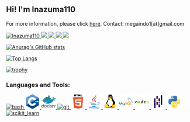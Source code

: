## Hi! I'm Inazuma110
For more information, please click [here](https://inazuma110.github.io/). 
Contact: megaindo1[at]gmail.com

<p align="left">
  <a href="https://github.com/Inazuma110/Inazuma110/">
    <img src="https://komarev.com/ghpvc/?username=Inazuma110" alt="Inazuma110" />
  </a>
  <a href="http://twitter.com/Inazuma_110">
    <img height="20" src="https://img.shields.io/twitter/follow/Inazuma_110?label=Twitter&logo=twitter&style=flat" />
  </a>
  <a href="https://github.com/Inazuma110">
    <img height="20" src="https://img.shields.io/github/followers/Inazuma110?label=follow&logo=github&style=flat" />
  </a>
  <a href="http://qiita.com/Inazuma110">
    <img height="20" src="https://qiita-badge.apiapi.app/s/Inazuma110/posts.svg" />
  </a>
  <//qiita.com/Inazuma110">
    <img height="20" src="https://qiita-badge.apiapi.app/s/Inazuma110/contributions.svg" />
  </a>
</p>

[![Anurag's GitHub stats](https://github-readme-stats.vercel.app/api?username=Inazuma110&count_private=true&show_icons=true)](https://github.com/anuraghazra/github-readme-stats)
  
[![Top Langs](https://github-readme-stats.vercel.app/api/top-langs/?username=Inazuma110&layout=compact&langs_count=6&hide=Jupyter%20notebook,html,blade&exclude_repo=atcoder)](https://github.com/anuraghazra/github-readme-stats)

[![trophy](https://github-profile-trophy.vercel.app/?username=Inazuma110)](https://github.com/ryo-ma/github-profile-trophy)
  
  <h3 align="left">Languages and Tools:</h3>
<p align="left"> <a href="https://www.gnu.org/software/bash/" target="_blank" rel="noreferrer"> <img src="https://www.vectorlogo.zone/logos/gnu_bash/gnu_bash-icon.svg" alt="bash" width="40" height="40"/> </a> <a href="https://www.w3schools.com/cpp/" target="_blank" rel="noreferrer"> <img src="https://raw.githubusercontent.com/devicons/devicon/master/icons/cplusplus/cplusplus-original.svg" alt="cplusplus" width="40" height="40"/> </a> <a href="https://www.docker.com/" target="_blank" rel="noreferrer"> <img src="https://raw.githubusercontent.com/devicons/devicon/master/icons/docker/docker-original-wordmark.svg" alt="docker" width="40" height="40"/> </a> <a href="https://git-scm.com/" target="_blank" rel="noreferrer"> <img src="https://www.vectorlogo.zone/logos/git-scm/git-scm-icon.svg" alt="git" width="40" height="40"/> </a> <a href="https://www.w3.org/html/" target="_blank" rel="noreferrer"> <img src="https://raw.githubusercontent.com/devicons/devicon/master/icons/html5/html5-original-wordmark.svg" alt="html5" width="40" height="40"/> </a> <a href="https://www.java.com" target="_blank" rel="noreferrer"> <img src="https://raw.githubusercontent.com/devicons/devicon/master/icons/java/java-original.svg" alt="java" width="40" height="40"/>  <a href="https://www.linux.org/" target="_blank" rel="noreferrer"> <img src="https://raw.githubusercontent.com/devicons/devicon/master/icons/linux/linux-original.svg" alt="linux" width="40" height="40"/> </a> <a href="https://www.mysql.com/" target="_blank" rel="noreferrer"> <img src="https://raw.githubusercontent.com/devicons/devicon/master/icons/mysql/mysql-original-wordmark.svg" alt="mysql" width="40" height="40"/> </a> <a href="https://nodejs.org" target="_blank" rel="noreferrer"> <img src="https://raw.githubusercontent.com/devicons/devicon/master/icons/nodejs/nodejs-original-wordmark.svg" alt="nodejs" width="40" height="40"/> </a> <a href="https://pandas.pydata.org/" target="_blank" rel="noreferrer"> <img src="https://raw.githubusercontent.com/devicons/devicon/2ae2a900d2f041da66e950e4d48052658d850630/icons/pandas/pandas-original.svg" alt="pandas" width="40" height="40"/> </a> <a href="https://www.python.org" target="_blank" rel="noreferrer"> <img src="https://raw.githubusercontent.com/devicons/devicon/master/icons/python/python-original.svg" alt="python" width="40" height="40"/> </a> <a href="https://pytorch.org/" target="_blank" rel="noreferrer"> </a> <a href="https://scikit-learn.org/" target="_blank" rel="noreferrer"> <img src="https://upload.wikimedia.org/wikipedia/commons/0/05/Scikit_learn_logo_small.svg" alt="scikit_learn" width="40" height="40"/> </a> <a href="https://vuejs.org/" target="_blank" rel="noreferrer"> 
